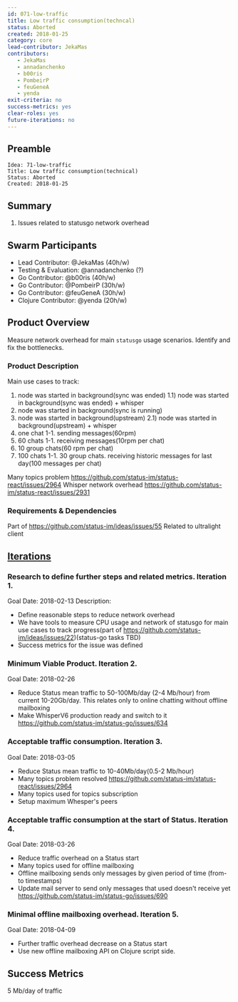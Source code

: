 ```yaml
---
id: 071-low-traffic
title: Low traffic consumption(techncal)
status: Aborted
created: 2018-01-25
category: core
lead-contributor: JekaMas
contributors:
   - JekaMas
   - annadanchenko
   - b00ris
   - PombeirP
   - feuGeneA
   - yenda
exit-criteria: no
success-metrics: yes
clear-roles: yes
future-iterations: no
---
```


## Preamble
    Idea: 71-low-traffic
    Title: Low traffic consumption(technical)
    Status: Aborted
    Created: 2018-01-25

## Summary
1) Issues related to statusgo network overhead

## Swarm Participants
- Lead Contributor: @JekaMas  (40h/w)
- Testing & Evaluation: @annadanchenko (?)
- Go Contributor: @b00ris (40h/w)
- Go Contributor: @PombeirP  (30h/w)
- Go Contributor: @feuGeneA (30h/w)
- Clojure Contributor: @yenda (20h/w)

## Product Overview
Measure network overhead for main `statusgo` usage scenarios.
Identify and fix the bottlenecks.

### Product Description
Main use cases to track:
1) node was started in background(sync was ended)
1.1) node was started in background(sync was ended) + whisper
2) node was started in background(sync is running)
2) node was started in background(upstream)
2.1) node was started in background(upstream) + whisper
3) one chat 1-1.  sending messages(60rpm)
4) 60 chats 1-1. receiving messages(10rpm per chat)
5) 10 group chats(60 rpm per chat)
6) 100 chats 1-1. 30 group chats. receiving historic messages for last day(100 messages per chat)


Many topics problem https://github.com/status-im/status-react/issues/2964
Whisper network overhead https://github.com/status-im/status-react/issues/2931

### Requirements & Dependencies
Part of https://github.com/status-im/ideas/issues/55
Related to ultralight client

## [Iterations](#iterations)
### Research to define further steps and related metrics. Iteration 1.
Goal Date: 2018-02-13
Description: 
* Define reasonable steps to reduce network overhead
* We have tools to measure CPU usage and network of statusgo for main use cases to track progress(part of https://github.com/status-im/ideas/issues/22)(status-go tasks TBD)
* Success metrics for the issue was defined 

### Minimum Viable Product. Iteration 2.
Goal Date: 2018-02-26
* Reduce Status mean traffic to 50-100Mb/day (2-4 Mb/hour) from current 10-20Gb/day. This relates only to online chatting without offline mailboxing
* Make WhisperV6 production ready and switch to it https://github.com/status-im/status-go/issues/634

### Acceptable traffic consumption. Iteration 3.
Goal Date: 2018-03-05
* Reduce Status mean traffic to 10-40Mb/day(0.5-2 Mb/hour)
* Many topics problem resolved https://github.com/status-im/status-react/issues/2964
* Many topics used for topics subscription
* Setup maximum Whesper's peers

### Acceptable traffic consumption at the start of Status. Iteration 4.
Goal Date: 2018-03-26
* Reduce traffic overhead on a Status start
* Many topics used for offline mailboxing
* Offline mailboxing sends only messages by given period of time (from-to timestamps)
* Update mail server to send only messages that used doesn't receive yet https://github.com/status-im/status-go/issues/690

### Minimal offline mailboxing overhead. Iteration 5.
Goal Date: 2018-04-09
* Further traffic overhead decrease on a Status start
* Use new offline mailboxing API on Clojure script side.

## Success Metrics
5 Mb/day of traffic
